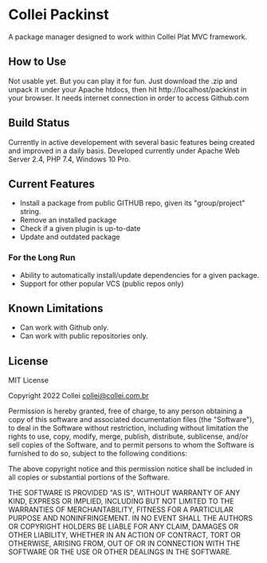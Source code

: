 # Collei Packinst
A package manager designed to work within Collei Plat MVC framework.

## How to Use
Not usable yet. But you can play it for fun.
Just download the .zip and unpack it under your Apache htdocs, then hit
http://localhost/packinst in your browser.
It needs internet connection in order to access Github.com

## Build Status
Currently in active developement with several basic features being created and
improved in a daily basis.
Developed currently under Apache Web Server 2.4, PHP 7.4, Windows 10 Pro.

## Current Features
* Install a package from public GITHUB repo, given its "group/project" string.
* Remove an installed package
* Check if a given plugin is up-to-date
* Update and outdated package

### For the Long Run
* Ability to automatically install/update dependencies for a given package.
* Support for other popular VCS (public repos only) 

## Known Limitations
* Can work with Github only.
* Can work with public repositories only. 

## License
MIT License

Copyright 2022 Collei <collei@collei.com.br>

Permission is hereby granted, free of charge, to any person obtaining a copy of
this software and associated documentation files (the "Software"), to deal in the
Software without restriction, including without limitation the rights to use,
copy, modify, merge, publish, distribute, sublicense, and/or sell copies of the
Software, and to permit persons to whom the Software is furnished to do so,
subject to the following conditions:

The above copyright notice and this permission notice shall be included in all
copies or substantial portions of the Software.

THE SOFTWARE IS PROVIDED "AS IS", WITHOUT WARRANTY OF ANY KIND, EXPRESS OR
IMPLIED, INCLUDING BUT NOT LIMITED TO THE WARRANTIES OF MERCHANTABILITY, FITNESS
FOR A PARTICULAR PURPOSE AND NONINFRINGEMENT. IN NO EVENT SHALL THE AUTHORS OR
COPYRIGHT HOLDERS BE LIABLE FOR ANY CLAIM, DAMAGES OR OTHER LIABILITY, WHETHER
IN AN ACTION OF CONTRACT, TORT OR OTHERWISE, ARISING FROM, OUT OF OR IN
CONNECTION WITH THE SOFTWARE OR THE USE OR OTHER DEALINGS IN THE SOFTWARE.
